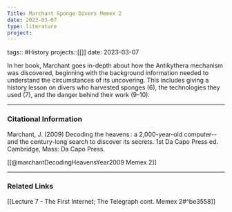 ```yaml
---
Title: Marchant Sponge Divers Memex 2
date: 2023-03-07
type: literature
project:
---
```

tags:: #History 
projects::[[]]
date: 2023-03-07

In her book, Marchant goes in-depth about how the Antikythera mechanism was discovered, beginning with the background information needed to understand the circumstances of its uncovering. This includes giving a history lesson on divers who harvested sponges (6), the technologies they used (7), and the danger behind their work (9-10). 

---
### Citational Information

  Marchant, J. (2009) Decoding the heavens : a 2,000-year-old computer--and the century-long search to discover its secrets. 1st Da Capo Press ed. Cambridge, Mass: Da Capo Press.

[[@marchantDecodingHeavensYear2009 Memex 2]]

---

### Related Links

[[Lecture 7 - The First Internet; The Telegraph cont. Memex 2#^be3558]]